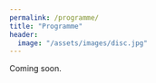```yaml
---
permalink: /programme/
title: "Programme"
header:
  image: "/assets/images/disc.jpg"
---
```


Coming soon.
